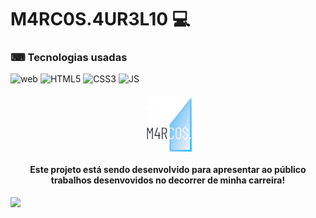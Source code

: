 # M4RC0S.4UR3L10 💻

### ⌨ Tecnologias usadas

![web](https://img.shields.io/badge/Sass-SASS-red) ![HTML5](https://img.shields.io/badge/HTML-HTML5-orange) ![CSS3](https://img.shields.io/badge/Css-CSS3-blue) ![JS](https://img.shields.io/badge/Javascript-JS-yellow)

<h4 align="center">
 <img src="https://github.com/marcosaureliodev/marcosportfolio/blob/master/img/icon-logo.svg" width="75px"/>
 </br></br>
 <b>Este projeto está sendo desenvolvido para apresentar ao público trabalhos desenvovidos no decorrer de minha carreira!</b>
</h4>

<img src="https://github.com/marcosaureliodev/marcosportfolio/blob/master/img/Frame%2036.png"/>


